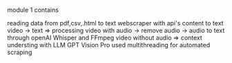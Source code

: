 module 1 contains 

reading data from pdf,csv,.html to text
webscraper with api's content to text
video -> text => processing video with audio -> remove audio -> audio to text through openAI Whisper and FFmpeg
video without audio => context understing with LLM GPT Vision Pro
used multithreading for automated scraping